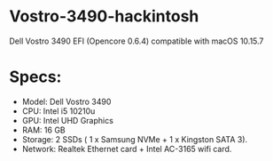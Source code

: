 # Vostro-3490-hackintosh
Dell Vostro 3490 EFI (Opencore 0.6.4) compatible with macOS 10.15.7

# Specs:

- Model: Dell Vostro 3490
- CPU: Intel i5 10210u
- GPU: Intel UHD Graphics
- RAM: 16 GB
- Storage: 2 SSDs ( 1 x Samsung NVMe + 1 x Kingston SATA 3).
- Network: Realtek Ethernet card + Intel AC-3165 wifi card.
